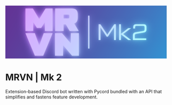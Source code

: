 ![MRVN | Mk 2](https://raw.githubusercontent.com/IteratorW/MRVN_Mk2/master/images/mrvn_mk2_logo-01.png?token=GHSAT0AAAAAABOEJF6GW3URUJ4N6HNJXNREYPJ7WGQ)

# MRVN | Mk 2

Extension-based Discord bot written with Pycord bundled with an API that simplifies and fastens feature development.